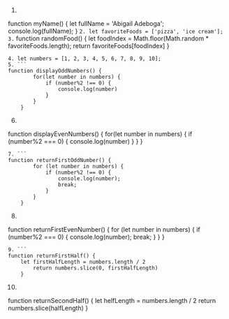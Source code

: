 1. ```
function myName() {
		let fullName = 'Abigail Adeboga';
		console.log(fullName);
	}
	```
2. let favoriteFoods = ['pizza', 'ice cream'];
3. ```
function randomFood() {
	let foodIndex = Math.floor(Math.random * favoriteFoods.length);
	return favoriteFoods[foodIndex]
}
```
4. let numbers = [1, 2, 3, 4, 5, 6, 7, 8, 9, 10];
5. ```
function displayOddNumbers() {
		for(let number in numbers) {
			if (number%2 !== 0) {
				console.log(number)
			}
		}
	}
```
6. ```
function displayEvenNumbers() {
	for(let number in numbers) {
		if (number%2 === 0) {
			console.log(number)
		}
	}
}
```
7. ```
function returnFirstOddNumber() {
		for (let number in numbers) {
			if (number%2 !== 0) {
				console.log(number);
				break;
			}
		}
	}
```
8. ```
function returnFirstEvenNumber() {
		for (let number in numbers) {
			if (number%2 === 0) {
				console.log(number);
				break;
			}
		}
}
```
9. ```
function returnFirstHalf() {
	let firstHalfLength = numbers.length / 2
		return numbers.slice(0, firstHalfLength)
	}
```
10. ```
function returnSecondHalf() {
	let helfLength = numbers.length / 2
	return numbers.slice(halfLength)
}
```